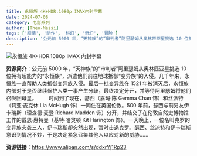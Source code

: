 ```yaml
---
title: 永恒族 4K+HDR.1080p IMAX内封字幕
date: 2024-07-08
category: 电影系列
author: [Theo-Messi]
tags: ['剧情', '动作', '科幻', '奇幻', '冒险']
description: '公元前 5000 年，“天神族”的“审判者”阿里瑟姆从奥林匹亚星挑选 10 位拥有超能力的“永恒族”，派遣他们前往地球抵御“变异族”的入侵。几千年来，永恒族一直帮助人类抵御变异族入侵。最后一批变异族在 1521 年被消灭后，永恒族内部对于是否继续保护人类一事产生分歧，最终决定分开，并等待阿里瑟姆将他们召唤回母星。时间到了现在，瑟西（嘉玛·陈 Gemma Chan 饰）和丝派特（莉亚·麦克休 Lia McHugh 饰）一同住在英国伦敦。500 年前，瑟西与前男友伊卡瑞斯（理查德·麦登 Richard Madden 饰）分开，并结交了在伦敦自然史博物馆工作的戴恩·惠特曼（基特·哈灵顿 Kit Harington 饰）。一天晚上，一位名叫克罗的变异族突袭三人，伊卡瑞斯却突然出现，暂时击退克罗。瑟西、丝派特和伊卡瑞斯意识到情况不妙，于是决定紧急召集其他人以应对新的威胁……'
---
```


![永恒族 4K+HDR.1080p IMAX 内封字幕](https://feeds-drcn.dbankcdn.cn/web/1051087b121c13ca050a810_si_121231/image/16_9_b2053fb02b154158a1803a4f745b18dd_bf332524-0111-424a-9cb5-807b2524e52f.jpg)

**资源简介**：公元前 5000 年，“天神族”的“审判者”阿里瑟姆从奥林匹亚星挑选 10 位拥有超能力的“永恒族”，派遣他们前往地球抵御“变异族”的入侵。几千年来，永恒族一直帮助人类抵御变异族入侵。最后一批变异族在 1521 年被消灭后，永恒族内部对于是否继续保护人类一事产生分歧，最终决定分开，并等待阿里瑟姆将他们召唤回母星。
　　时间到了现在，瑟西（嘉玛·陈 Gemma Chan 饰）和丝派特（莉亚·麦克休 Lia McHugh 饰）一同住在英国伦敦。500 年前，瑟西与前男友伊卡瑞斯（理查德·麦登 Richard Madden 饰）分开，并结交了在伦敦自然史博物馆工作的戴恩·惠特曼（基特·哈灵顿 Kit Harington 饰）。一天晚上，一位名叫克罗的变异族突袭三人，伊卡瑞斯却突然出现，暂时击退克罗。瑟西、丝派特和伊卡瑞斯意识到情况不妙，于是决定紧急召集其他人以应对新的威胁……

**资源链接**：https://www.alipan.com/s/ddxrYj1Rp23
